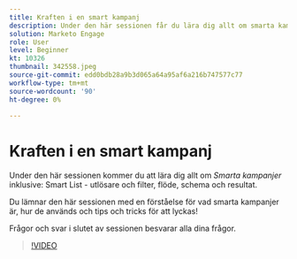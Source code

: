 ```yaml
---
title: Kraften i en smart kampanj
description: Under den här sessionen får du lära dig allt om smarta kampanjer, inklusive Smart List - triggers & Filters, Flow, Schedule and Results.
solution: Marketo Engage
role: User
level: Beginner
kt: 10326
thumbnail: 342558.jpeg
source-git-commit: edd0bdb28a9b3d065a64a95af6a216b747577c77
workflow-type: tm+mt
source-wordcount: '90'
ht-degree: 0%

---
```


# Kraften i en smart kampanj

Under den här sessionen kommer du att lära dig allt om *Smarta kampanjer* inklusive: Smart List - utlösare och filter, flöde, schema och resultat.

Du lämnar den här sessionen med en förståelse för vad smarta kampanjer är, hur de används och tips och tricks för att lyckas!

Frågor och svar i slutet av sessionen besvarar alla dina frågor.

>[!VIDEO](https://video.tv.adobe.com/v/342558/?quality=12&learn=on)
